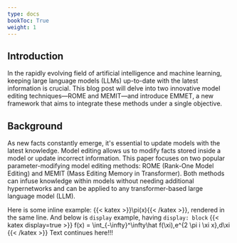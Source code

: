 ```yaml
---
type: docs
bookToc: True
weight: 1
---
```


## Introduction
In the rapidly evolving field of artificial intelligence and machine learning, keeping large language models (LLMs) up-to-date with the latest information is crucial. This blog post will delve into two innovative model editing techniques—ROME and MEMIT—and introduce EMMET, a new framework that aims to integrate these methods under a single objective.



## Background

As new facts constantly emerge, it's essential to update models with the latest knowledge. Model editing allows us to modify facts stored inside a model or update incorrect information. This paper focuses on two popular parameter-modifying model editing methods: ROME (Rank-One Model Editing) and MEMIT (Mass Editing Memory in Transformer). Both methods can infuse knowledge within models without needing additional hypernetworks and can be applied to any transformer-based large language model (LLM).


Here is some inline example: {{< katex >}}\pi(x){{< /katex >}}, rendered in the same line. And below is `display` example, having `display: block`
{{< katex display=true >}}
f(x) = \int_{-\infty}^\infty\hat f(\xi)\,e^{2 \pi i \xi x}\,d\xi
{{< /katex >}}
Text continues here!!! 
